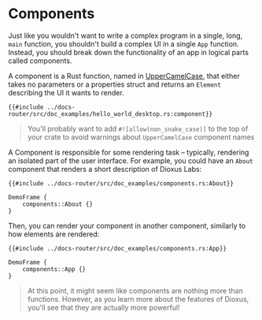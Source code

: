 # Components

Just like you wouldn't want to write a complex program in a single, long, `main` function, you shouldn't build a complex UI in a single `App` function. Instead, you should break down the functionality of an app in logical parts called components.

A component is a Rust function, named in [UpperCamelCase](https://en.wikipedia.org/wiki/Camel_case), that either takes no parameters or a properties struct and returns an `Element` describing the UI it wants to render.

```rust, no_run
{{#include ../docs-router/src/doc_examples/hello_world_desktop.rs:component}}
```

> You'll probably want to add `#![allow(non_snake_case)]` to the top of your crate to avoid warnings about `UpperCamelCase` component names

A Component is responsible for some rendering task – typically, rendering an isolated part of the user interface. For example, you could have an `About` component that renders a short description of Dioxus Labs:

```rust, no_run
{{#include ../docs-router/src/doc_examples/components.rs:About}}
```
```inject-dioxus
DemoFrame {
	components::About {}
}
```

Then, you can render your component in another component, similarly to how elements are rendered:

```rust, no_run
{{#include ../docs-router/src/doc_examples/components.rs:App}}
```
```inject-dioxus
DemoFrame {
	components::App {}
}
```

> At this point, it might seem like components are nothing more than functions. However, as you learn more about the features of Dioxus, you'll see that they are actually more powerful!
